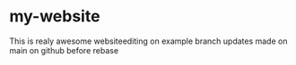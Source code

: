 # my-website
This is realy awesome websiteediting on example branch
updates made on main on github before rebase
